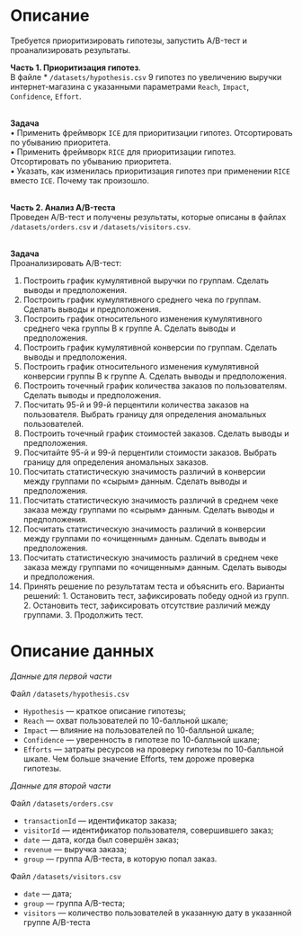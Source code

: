 # Описание
Требуется приоритизировать гипотезы, запустить A/B-тест и проанализировать результаты.

**Часть 1. Приоритизация гипотез**.<br>
В файле * `/datasets/hypothesis.csv` 9 гипотез по увеличению выручки интернет-магазина с указанными параметрами `Reach`, `Impact`, `Confidence`, `Effort`.<br><br>

**Задача**<br>
• Применить фреймворк `ICE` для приоритизации гипотез. Отсортировать по убыванию приоритета.<br>
• Применить фреймворк `RICE` для приоритизации гипотез. Отсортировать по убыванию приоритета.<br>
• Указать, как изменилась приоритизация гипотез при применении `RICE` вместо `ICE`. Почему так произошло.<br><br>


**Часть 2. Анализ A/B-теста**<br>
Проведен A/B-тест и получены результаты, которые описаны в файлах `/datasets/orders.csv` и `/datasets/visitors.csv`.<br><br>


**Задача**<br>
Проанализировать A/B-тест:<br>
1. Построить график кумулятивной выручки по группам. Сделать выводы и предположения.
2. Построить график кумулятивного среднего чека по группам. Сделать выводы и предположения.
3. Построить график относительного изменения кумулятивного среднего чека группы B к группе A. Сделать выводы и предположения.
4. Построить график кумулятивной конверсии по группам. Сделать выводы и предположения.
5. Построить график относительного изменения кумулятивной конверсии группы B к группе A. Сделать выводы и предположения.
6. Построить точечный график количества заказов по пользователям. Сделать выводы и предположения.
7. Посчитать 95-й и 99-й перцентили количества заказов на пользователя. Выбрать границу для определения аномальных пользователей.
8. Построить точечный график стоимостей заказов. Сделать выводы и предположения.
9. Посчитайте 95-й и 99-й перцентили стоимости заказов. Выбрать границу для определения аномальных заказов.
10. Посчитать статистическую значимость различий в конверсии между группами по «сырым» данным. Сделать выводы и предположения.
11. Посчитать статистическую значимость различий в среднем чеке заказа между группами по «сырым» данным. Сделать выводы и предположения.
12. Посчитать статистическую значимость различий в конверсии между группами по «очищенным» данным. Сделать выводы и предположения.
13. Посчитать статистическую значимость различий в среднем чеке заказа между группами по «очищенным» данным. Сделать выводы и предположения.
14. Принять решение по результатам теста и объяснить его. Варианты решений: 1. Остановить тест, зафиксировать победу одной из групп. 2. Остановить тест, зафиксировать отсутствие различий между группами. 3. Продолжить тест.


# Описание данных 

*Данные для первой части*

Файл `/datasets/hypothesis.csv`

* `Hypothesis` — краткое описание гипотезы;
* `Reach` — охват пользователей по 10-балльной шкале;
* `Impact` — влияние на пользователей по 10-балльной шкале;
* `Confidence` — уверенность в гипотезе по 10-балльной шкале;
* `Efforts` — затраты ресурсов на проверку гипотезы по 10-балльной шкале. Чем больше значение Efforts, тем дороже проверка гипотезы.

*Данные для второй части*

Файл `/datasets/orders.csv`

* `transactionId` — идентификатор заказа;
* `visitorId` — идентификатор пользователя, совершившего заказ;
* `date` — дата, когда был совершён заказ;
* `revenue` — выручка заказа;
* `group` — группа A/B-теста, в которую попал заказ.


Файл `/datasets/visitors.csv`

* `date` — дата;
* `group` — группа A/B-теста;
* `visitors` — количество пользователей в указанную дату в указанной группе A/B-теста